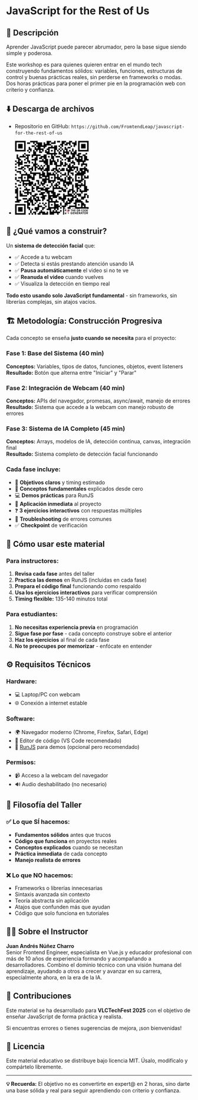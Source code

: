 # JavaScript for the Rest of Us

## 📝 Descripción

Aprender JavaScript puede parecer abrumador, pero la base sigue siendo simple y poderosa.

Este workshop es para quienes quieren entrar en el mundo tech construyendo fundamentos sólidos: variables, funciones, estructuras de control y buenas prácticas reales, sin perderse en frameworks o modas. Dos horas prácticas para poner el primer pie en la programación web con criterio y confianza.

## ⬇️ Descarga de archivos
- Repositorio en GitHub: `https://github.com/FromtendLeap/javascript-for-the-rest-of-us`

+ <img src="assets/QR.png" alt="QR Frontend Leap" width="200" />

## 🎯 ¿Qué vamos a construir?

Un **sistema de detección facial** que:

- ✅ Accede a tu webcam
- ✅ Detecta si estás prestando atención usando IA
- ✅ **Pausa automáticamente** el video si no te ve
- ✅ **Reanuda el video** cuando vuelves
- ✅ Visualiza la detección en tiempo real

**Todo esto usando solo JavaScript fundamental** - sin frameworks, sin librerías complejas, sin atajos vacíos.

## 🏗️ Metodología: Construcción Progresiva

Cada concepto se enseña **justo cuando se necesita** para el proyecto:

### **Fase 1: Base del Sistema** (40 min)

**Conceptos:** Variables, tipos de datos, funciones, objetos, event listeners  
**Resultado:** Botón que alterna entre "Iniciar" y "Parar"

### **Fase 2: Integración de Webcam** (40 min)

**Conceptos:** APIs del navegador, promesas, async/await, manejo de errores  
**Resultado:** Sistema que accede a la webcam con manejo robusto de errores

### **Fase 3: Sistema de IA Completo** (45 min)

**Conceptos:** Arrays, modelos de IA, detección continua, canvas, integración final  
**Resultado:** Sistema completo de detección facial funcionando

### **Cada fase incluye:**

- 🎯 **Objetivos claros** y timing estimado
- 📖 **Conceptos fundamentales** explicados desde cero
- 💻 **Demos prácticas** para RunJS
- 🔧 **Aplicación inmediata** al proyecto
- ❓ **3 ejercicios interactivos** con respuestas múltiples
- 🐛 **Troubleshooting** de errores comunes
- ✅ **Checkpoint** de verificación

## 🚀 Cómo usar este material

### **Para instructores:**

1. **Revisa cada fase** antes del taller
2. **Practica las demos** en RunJS (incluidas en cada fase)
3. **Prepara el código final** funcionando como respaldo
4. **Usa los ejercicios interactivos** para verificar comprensión
5. **Timing flexible:** 135-140 minutos total

### **Para estudiantes:**

1. **No necesitas experiencia previa** en programación
2. **Sigue fase por fase** - cada concepto construye sobre el anterior
3. **Haz los ejercicios** al final de cada fase
4. **No te preocupes por memorizar** - enfócate en entender

## ⚙️ Requisitos Técnicos

### **Hardware:**

- 💻 Laptop/PC con webcam
- 🌐 Conexión a internet estable

### **Software:**

- 🌍 Navegador moderno (Chrome, Firefox, Safari, Edge)
- 📝 Editor de código (VS Code recomendado)
- 🔧 [RunJS](https://runjs.app/) para demos (opcional pero recomendado)

### **Permisos:**

- 📹 Acceso a la webcam del navegador
- 🔊 Audio deshabilitado (no necesario)

## 🎨 Filosofía del Taller

### **✅ Lo que SÍ hacemos:**

- **Fundamentos sólidos** antes que trucos
- **Código que funciona** en proyectos reales
- **Conceptos explicados** cuando se necesitan
- **Práctica inmediata** de cada concepto
- **Manejo realista de errores**

### **❌ Lo que NO hacemos:**

- Frameworks o librerías innecesarias
- Sintaxis avanzada sin contexto
- Teoría abstracta sin aplicación
- Atajos que confunden más que ayudan
- Código que solo funciona en tutoriales

## 👨‍🏫 Sobre el Instructor

**Juan Andrés Núñez Charro**  
Senior Frontend Engineer, especialista en Vue.js y educador profesional con más de 10 años de experiencia formando y acompañando a desarrolladores. Combino el dominio técnico con una visión humana del aprendizaje, ayudando a otros a crecer y avanzar en su carrera, especialmente ahora, en la era de la IA.

## 🤝 Contribuciones

Este material se ha desarrollado para **VLCTechFest 2025** con el objetivo de enseñar JavaScript de forma práctica y realista.

Si encuentras errores o tienes sugerencias de mejora, ¡son bienvenidas!

## 📄 Licencia

Este material educativo se distribuye bajo licencia MIT. Úsalo, modifícalo y compártelo libremente.

---

**💡 Recuerda:** El objetivo no es convertirte en expert@ en 2 horas, sino darte una base sólida y real para seguir aprendiendo con criterio y confianza.
